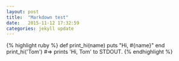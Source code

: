 ```yaml
---
layout: post
title:  "Markdown test"
date:   2015-11-12 17:32:59
categories: jekyll update
---
```

{% highlight ruby %}
def print_hi(name)
  puts "Hi, #{name}"
end
print_hi('Tom')
#=> prints 'Hi, Tom' to STDOUT.
{% endhighlight %}
